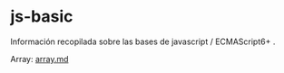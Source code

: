 # js-basic
Información recopilada sobre las bases de javascript / ECMAScript6+
.

Array: [array.md](https://github.com/frankscz/js-basic/blob/main/array.md)